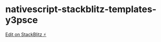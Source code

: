 # nativescript-stackblitz-templates-y3psce

[Edit on StackBlitz ⚡️](https://stackblitz.com/edit/nativescript-stackblitz-templates-y3psce)